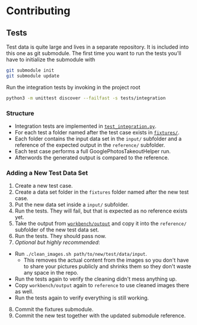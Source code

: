 # Contributing

## Tests

Test data is quite large and lives in a separate repository. It is included into this one as
git submodule. The first time you want to run the tests you'll have to initialize the submodule
with

```bash
git submodule init
git submodule update
```

Run the integration tests by invoking in the project root

```bash
python3 -m unittest discover --failfast -s tests/integration
```

### Structure

- Integration tests are implemented in [`test_integration.py`](tests/integration/test_integration.py).
- For each test a folder named after the test case exists in [`fixtures/`](tests/integration/fixtures).
- Each folder contains the input data set in the `input/` subfolder and a reference of the expected output in the `reference/` subfolder.
- Each test case performs a full GooglePhotosTakeoutHelper run.
- Afterwords the generated output is compared to the reference.

### Adding a New Test Data Set

1. Create a new test case.
2. Create a data set folder in the `fixtures` folder named after the new test case.
3. Put the new data set inside a `input/` subfolder.
4. Run the tests. They will fail, but that is expected as no reference exists yet.
5. Take the output from [`workbench/output`](tests/integration/workbench/output) and copy it into the `reference/` subfolder of the new test data set.
6. Run the tests. They should pass now.
7. _Optional but highly recommended_:
  - Run `./clean_images.sh path/to/new/test/data/input`.
    - This removes the actual content from the images so you don't have to share your pictures publicly and shrinks them so they don't waste any space in the repo.
  - Run the tests again to verify the cleaning didn't mess anything up.
  - Copy `workbench/output` again to `reference` to use cleaned images there as well.
  - Run the tests again to verify everything is still working.
8. Commit the fixtures submodule.
9. Commit the new test together with the updated submodule reference.
